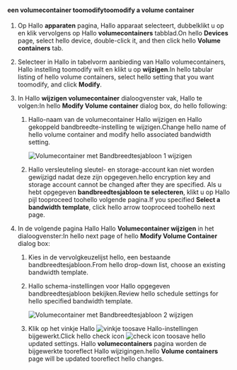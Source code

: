 <!--author=SharS last changed: 1/7/2016-->

#### <a name="toomodify-a-volume-container"></a><span data-ttu-id="69b90-101">een volumecontainer toomodify</span><span class="sxs-lookup"><span data-stu-id="69b90-101">toomodify a volume container</span></span>
1. <span data-ttu-id="69b90-102">Op Hallo **apparaten** pagina, Hallo apparaat selecteert, dubbelklikt u op en klik vervolgens op Hallo **volumecontainers** tabblad.</span><span class="sxs-lookup"><span data-stu-id="69b90-102">On hello **Devices** page, select hello device, double-click it, and then click hello **Volume containers** tab.</span></span>
2. <span data-ttu-id="69b90-103">Selecteer in Hallo in tabelvorm aanbieding van Hallo volumecontainers, Hallo instelling toomodify wilt en klikt u op **wijzigen**.</span><span class="sxs-lookup"><span data-stu-id="69b90-103">In hello tabular listing of hello volume containers, select hello setting that you want toomodify, and click **Modify**.</span></span>
3. <span data-ttu-id="69b90-104">In Hallo **wijzigen volumecontainer** dialoogvenster vak, Hallo te volgen:</span><span class="sxs-lookup"><span data-stu-id="69b90-104">In hello **Modify Volume container** dialog box, do hello following:</span></span>
   
   1. <span data-ttu-id="69b90-105">Hallo-naam van de volumecontainer Hallo wijzigen en Hallo gekoppeld bandbreedte-instelling te wijzigen.</span><span class="sxs-lookup"><span data-stu-id="69b90-105">Change hello name of hello volume container and modify hello associated bandwidth setting.</span></span> 
      
       ![Volumecontainer met Bandbreedtesjabloon 1 wijzigen](./media/storsimple-modify-volume-container/HCS_ModifyVCBT1-include.png)
   2. <span data-ttu-id="69b90-107">Hallo versleuteling sleutel- en storage-account kan niet worden gewijzigd nadat deze zijn opgegeven.</span><span class="sxs-lookup"><span data-stu-id="69b90-107">hello encryption key and storage account cannot be changed after they are specified.</span></span> <span data-ttu-id="69b90-108">Als u hebt opgegeven **bandbreedtesjabloon te selecteren**, klikt u op Hallo pijl tooproceed toohello volgende pagina.</span><span class="sxs-lookup"><span data-stu-id="69b90-108">If you specified **Select a bandwidth template**, click hello arrow tooproceed toohello next page.</span></span>
4. <span data-ttu-id="69b90-109">In de volgende pagina Hallo Hallo **Volumecontainer wijzigen** in het dialoogvenster:</span><span class="sxs-lookup"><span data-stu-id="69b90-109">In hello next page of hello **Modify Volume Container** dialog box:</span></span>
   
   1. <span data-ttu-id="69b90-110">Kies in de vervolgkeuzelijst hello, een bestaande bandbreedtesjabloon.</span><span class="sxs-lookup"><span data-stu-id="69b90-110">From hello drop-down list, choose an existing bandwidth template.</span></span>
   2. <span data-ttu-id="69b90-111">Hallo schema-instellingen voor Hallo opgegeven bandbreedtesjabloon bekijken.</span><span class="sxs-lookup"><span data-stu-id="69b90-111">Review hello schedule settings for hello specified bandwidth template.</span></span>
      
       ![Volumecontainer met Bandbreedtesjabloon 2 wijzigen](./media/storsimple-modify-volume-container/HCS_ModifyVCBT2-include.png)
   3. <span data-ttu-id="69b90-113">Klik op het vinkje Hallo ![vinkje](./media/storsimple-modify-volume-container/HCS_CheckIcon-include.png) toosave Hallo-instellingen bijgewerkt.</span><span class="sxs-lookup"><span data-stu-id="69b90-113">Click hello check icon ![check icon](./media/storsimple-modify-volume-container/HCS_CheckIcon-include.png) toosave hello updated settings.</span></span> <span data-ttu-id="69b90-114">Hallo **volumecontainers** pagina worden de bijgewerkte tooreflect Hallo wijzigingen.</span><span class="sxs-lookup"><span data-stu-id="69b90-114">hello **Volume containers** page will be updated tooreflect hello changes.</span></span>

